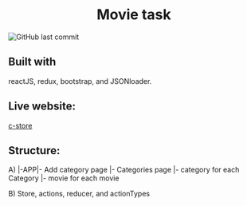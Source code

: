 <h1 align='center'>Movie task</h1>

![GitHub last commit](https://img.shields.io/github/last-commit/MoShouman/adminViewMovieTask)

## Built with

reactJS, redux, bootstrap, and JSONloader.

## Live website:

<a href="https://movietask1.netlify.app/">c-store</a>

## Structure:
A) |-APP|- Add category page
	|- Categories page 
		|- category for each Category
			 |- movie for each movie

B) Store, actions, reducer, and actionTypes
